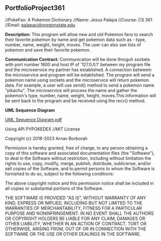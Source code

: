 ## PortfolioProject361
//PokeFax: A Pokemon Dictionary
//Name: Jesus Palapa
//Course: CS 361
//Email: palapacj@oregonstate.edu

**Description:** This program will allow new and old Pokemon fans to search their favorite pokemon by name and get pokemon data such as - type, number, name, weight, height, moves.
The user can also see lists of pokemon and save their favorite pokemon.

**Communication Contract:** Communication will be done throguh sockets with port number 1800 and host IP of '127.0.0.1' between my program file and the microservice my partner has established.
A connection betweem the microservice and program will be established. The program will send a pokemon name using sockets and the microservice will return pokemon data. For example, a user will use send() method to send a pokemon name "pikachu". The microservice will process the name and gather the pokemon's type, number, name, weight, height, moves.This information will be sent back to the program and be received using the recv() method.


**UML Sequence Diagram**



[UML Sequence Diagram.pdf](https://github.com/Jesus-Palapa/PortfolioProject361/files/12224798/UML.Sequence.Diagram.pdf)







Using API PYPOKEDEX
//MIT License

Copyright (c) 2018-2023 Arnav Borborah

Permission is hereby granted, free of charge, to any person obtaining a copy
of this software and associated documentation files (the "Software"), to deal
in the Software without restriction, including without limitation the rights
to use, copy, modify, merge, publish, distribute, sublicense, and/or sell
copies of the Software, and to permit persons to whom the Software is
furnished to do so, subject to the following conditions:

The above copyright notice and this permission notice shall be included in all
copies or substantial portions of the Software.

THE SOFTWARE IS PROVIDED "AS IS", WITHOUT WARRANTY OF ANY KIND, EXPRESS OR
IMPLIED, INCLUDING BUT NOT LIMITED TO THE WARRANTIES OF MERCHANTABILITY,
FITNESS FOR A PARTICULAR PURPOSE AND NONINFRINGEMENT. IN NO EVENT SHALL THE
AUTHORS OR COPYRIGHT HOLDERS BE LIABLE FOR ANY CLAIM, DAMAGES OR OTHER
LIABILITY, WHETHER IN AN ACTION OF CONTRACT, TORT OR OTHERWISE, ARISING FROM,
OUT OF OR IN CONNECTION WITH THE SOFTWARE OR THE USE OR OTHER DEALINGS IN THE
SOFTWARE.
